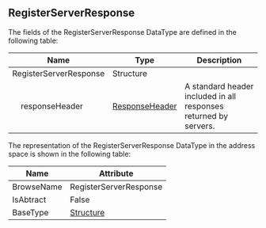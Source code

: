 <!-- datatype -->
## RegisterServerResponse
<!-- end of description -->
The fields of the RegisterServerResponse DataType are defined in the following table:  

|Name|Type|Description|
|---|---|---|
|RegisterServerResponse|Structure||
|&nbsp;&nbsp;&nbsp;&nbsp;responseHeader|[ResponseHeader](../../../Part4/Services/ResponseHeader/readme.md)|A standard header included in all responses returned by servers.|

The representation of the RegisterServerResponse DataType in the address space is shown in the following table:  

|Name|Attribute|
|---|---|
|BrowseName|RegisterServerResponse|
|IsAbtract|False|
|BaseType|[Structure](../../../Part3/DataTypes/Structure/readme.md)|

